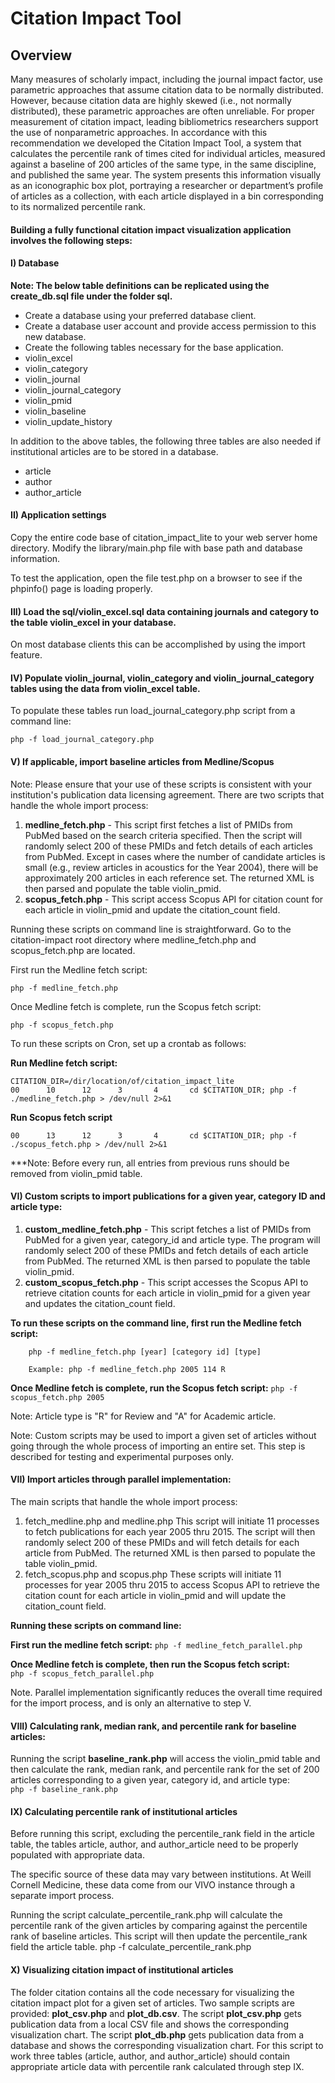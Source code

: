 Citation Impact Tool
================

Overview
----------------

Many measures of scholarly impact, including the journal impact factor, use parametric approaches that assume citation data to be normally distributed. However, because citation data are highly skewed (i.e., not normally distributed), these parametric approaches are often unreliable. For proper measurement of citation impact, leading bibliometrics researchers support the use of nonparametric approaches. In accordance with this recommendation we developed the Citation Impact Tool, a system that calculates the percentile rank of times cited for individual articles, measured against a baseline of 200 articles of the same type, in the same discipline, and published the same year. The system presents this information visually as an iconographic box plot, portraying a researcher or department’s profile of articles as a collection, with each article displayed in a bin corresponding to its normalized percentile rank.

####  Building a fully functional citation impact visualization application involves the following steps:

####  I) Database
**Note: The below table definitions can be replicated using the create_db.sql file under the folder sql.**
* Create a database using your preferred database client.
* Create a database user account and provide access permission to this new database.
* Create the following tables necessary for the base application.
 * violin_excel
 * violin_category
 * violin_journal
 * violin_journal_category
 * violin_pmid
 * violin_baseline
 * violin_update_history

In addition to the above tables, the following three tables are also needed if institutional articles are to be stored in a database.
* article
* author
* author_article

#### II) Application settings
Copy the entire code base of citation_impact_lite to your web server home directory.
Modify the library/main.php file with base path and database information.

To test the application, open the file test.php on a browser to see if the phpinfo() page is loading properly.

#### III) Load the sql/violin_excel.sql data containing journals and category to the table violin_excel in your database.
On most database clients this can be accomplished by using the import feature.

#### IV) Populate violin_journal, violin_category and violin_journal_category tables using the data from violin_excel table.
To populate these tables run load_journal_category.php script from a command line:
```
php -f load_journal_category.php
```

#### V) If applicable, import baseline articles from Medline/Scopus
Note: Please ensure that your use of these scripts is consistent with your institution's publication data licensing agreement.
There are two scripts that handle the whole import process:
1. **medline_fetch.php** - This script first fetches a list of PMIDs from PubMed based on the search criteria specified. Then the script will randomly select 200 of these PMIDs and fetch details of each articles from PubMed. Except in cases where the number of candidate articles is small (e.g., review articles in acoustics for the Year 2004), there will be approximately 200 articles in each reference set.
The returned XML is then parsed and populate the table violin_pmid.
2. **scopus_fetch.php** - This script access Scopus API for citation count for each article in violin_pmid and update the citation_count field.

Running these scripts on command line is straightforward. Go to the citation-impact root directory where medline_fetch.php and scopus_fetch.php are located.

First run the Medline fetch script:
```
php -f medline_fetch.php
```

Once Medline fetch is complete,  run the Scopus fetch script:
```
php -f scopus_fetch.php
```

To run these scripts on Cron, set up a crontab as follows:

**Run Medline fetch script:**
```
CITATION_DIR=/dir/location/of/citation_impact_lite
00      10      12      3       4       cd $CITATION_DIR; php -f ./medline_fetch.php > /dev/null 2>&1
```
**Run Scopus fetch script**
```
00      13      12      3       4       cd $CITATION_DIR; php -f ./scopus_fetch.php > /dev/null 2>&1
```

***Note: Before every run, all entries from previous runs should be removed from violin_pmid table.

#### VI) Custom scripts to import publications for a given year, category ID and article type:

1. **custom_medline_fetch.php** - This script fetches a list of PMIDs from PubMed for a given year, category_id and article type. The program will randomly select 200 of these PMIDs and fetch details of each article from PubMed. The returned XML is then parsed to populate the table violin_pmid.
2. **custom_scopus_fetch.php** - This script accesses the Scopus API to retrieve citation counts for each article in violin_pmid for a given year and updates the citation_count field.

**To run these scripts on the command line, first run the Medline fetch script:**
```
	php -f medline_fetch.php [year] [category id] [type]
```  
```
	Example: php -f medline_fetch.php 2005 114 R
```

**Once Medline fetch is complete, run the Scopus fetch script:**
```php -f scopus_fetch.php 2005```

Note: Article type is "R" for Review and "A" for Academic article.

Note: Custom scripts may be used to import a given set of articles without going through the whole process of importing an entire set. This step is described for testing and experimental purposes only.

#### VII) Import articles through parallel implementation: 

The main scripts that handle the whole import process:

1. fetch_medline.php and medline.php
This script will initiate 11 processes to fetch publications for each year 2005 thru 2015. The script will then randomly select 200 of these PMIDs and will fetch details for each article from PubMed.
The returned XML is then parsed to populate the table violin_pmid.
2. fetch_scopus.php and scopus.php
These scripts will initiate 11 processes for year 2005 thru 2015 to access Scopus API to retrieve the citation count for each article in violin_pmid and will update the citation_count field.

**Running these scripts on command line:**

**First run the medline fetch script:**
```php -f medline_fetch_parallel.php```

**Once Medline fetch is complete, then run the Scopus fetch script:**  
```php -f scopus_fetch_parallel.php```

Note. Parallel implementation significantly reduces the overall time required for the import process, and is only an alternative to step V.

#### VIII) Calculating rank, median rank, and percentile rank for baseline articles:

Running the script **baseline_rank.php** will access the violin_pmid table and then calculate the rank, median rank, and percentile rank for the set of 200 articles corresponding to a given year, category id, and article type:  
```php -f baseline_rank.php```

#### IX) Calculating percentile rank of institutional articles
Before running this script, excluding the percentile_rank field in the article table, the tables article, author, and author_article need to be properly populated with appropriate data.

The specific source of these data may vary between institutions. At Weill Cornell Medicine, these data come from our VIVO instance through a separate import process.

Running the script calculate_percentile_rank.php will calculate the percentile rank of the given articles by comparing against the percentile rank of baseline articles.
This script will then update the percentile_rank field the article table.
php -f calculate_percentile_rank.php

#### X) Visualizing citation impact of institutional articles
The folder citation contains all the code necessary for visualizing the citation impact plot for a given set of articles.
Two sample scripts are provided: **plot_csv.php** and **plot_db.csv**.
The script **plot_csv.php** gets publication data from a local CSV file and shows the corresponding visualization chart.
The script **plot_db.php** gets publication data from a database and shows the corresponding visualization chart. For this script to work three tables (article, author, and author_article) should contain appropriate article data with percentile rank calculated through step IX.
